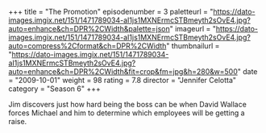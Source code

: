 +++
title = "The Promotion"
episodenumber = 3
paletteurl = "https://dato-images.imgix.net/151/1471789034-aI1js1MXNErmcSTBmeyth2sOvE4.jpg?auto=enhance&ch=DPR%2CWidth&palette=json"
imageurl = "https://dato-images.imgix.net/151/1471789034-aI1js1MXNErmcSTBmeyth2sOvE4.jpg?auto=compress%2Cformat&ch=DPR%2CWidth"
thumbnailurl = "https://dato-images.imgix.net/151/1471789034-aI1js1MXNErmcSTBmeyth2sOvE4.jpg?auto=enhance&ch=DPR%2CWidth&fit=crop&fm=jpg&h=280&w=500"
date = "2009-10-01"
weight = 98
rating = 7.8
director = "Jennifer Celotta"
category = "Season 6"
+++

Jim discovers just how hard being the boss can be when David Wallace forces Michael and him to determine which employees will be getting a raise.